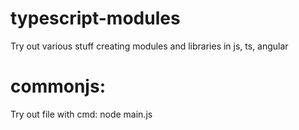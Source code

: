 # typescript-modules
Try out various stuff creating modules and libraries in js, ts, angular

# commonjs:
Try out file with cmd: node main.js

